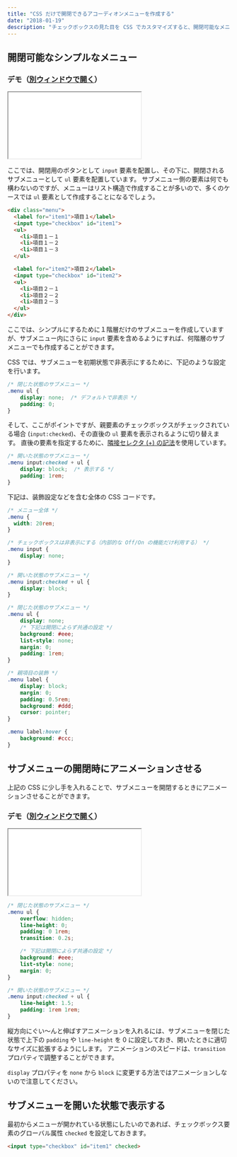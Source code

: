 ```yaml
---
title: "CSS だけで開閉できるアコーディオンメニューを作成する"
date: "2018-01-19"
description: "チェックボックスの見た目を CSS でカスタマイズすると、開閉可能なメニューを HTML と CSS だけで実現することができます。"
---
```


開閉可能なシンプルなメニュー
----

### デモ（<a target="_blank" href="accordion-demo.html">別ウィンドウで開く</a>）

<iframe class="maku-htmlDemo" src="accordion-demo.html"></iframe>


ここでは、開閉用のボタンとして `input` 要素を配置し、その下に、開閉されるサブメニューとして `ul` 要素を配置しています。
サブメニュー側の要素は何でも構わないのですが、メニューはリスト構造で作成することが多いので、多くのケースでは `ul` 要素として作成することになるでしょう。

~~~ html
<div class="menu">
  <label for="item1">項目１</label>
  <input type="checkbox" id="item1">
  <ul>
    <li>項目１－１
    <li>項目１－２
    <li>項目１－３
  </ul>

  <label for="item2">項目２</label>
  <input type="checkbox" id="item2">
  <ul>
    <li>項目２－１
    <li>項目２－２
    <li>項目２－３
  </ul>
</div>
~~~

ここでは、シンプルにするために１階層だけのサブメニューを作成していますが、サブメニュー内にさらに `input` 要素を含めるようにすれば、何階層のサブメニューでも作成することができます。

CSS では、サブメニューを初期状態で非表示にするために、下記のような設定を行います。

~~~ css
/* 閉じた状態のサブメニュー */
.menu ul {
    display: none;  /* デフォルトで非表示 */
    padding: 0;
}
~~~

そして、ここがポイントですが、親要素のチェックボックスがチェックされている場合 (`input:checked`)、その直後の `ul` 要素を表示されるように切り替えます。
直後の要素を指定するために、[隣接セレクタ (+) の記法](../selector/combinator.html)を使用しています。

~~~ css
/* 開いた状態のサブメニュー */
.menu input:checked + ul {
    display: block;  /* 表示する */
    padding: 1rem;
}
~~~

下記は、装飾設定などを含む全体の CSS コードです。

~~~ css
/* メニュー全体 */
.menu {
  width: 20rem;
}

/* チェックボックスは非表示にする（内部的な Off/On の機能だけ利用する） */
.menu input {
    display: none;
}

/* 開いた状態のサブメニュー */
.menu input:checked + ul {
    display: block;
}

/* 閉じた状態のサブメニュー */
.menu ul {
    display: none;
    /* 下記は開閉によらず共通の設定 */
    background: #eee;
    list-style: none;
    margin: 0;
    padding: 1rem;
}

/* 親項目の装飾 */
.menu label {
    display: block;
    margin: 0;
    padding: 0.5rem;
    background: #ddd;
    cursor: pointer;
}

.menu label:hover {
    background: #ccc;
}
~~~


サブメニューの開閉時にアニメーションさせる
----

上記の CSS に少し手を入れることで、サブメニューを開閉するときにアニメーションさせることができます。

### デモ（<a target="_blank" href="accordion-demo2.html">別ウィンドウで開く</a>）

<iframe class="maku-htmlDemo" src="accordion-demo2.html"></iframe>


~~~ css
/* 閉じた状態のサブメニュー */
.menu ul {
    overflow: hidden;
    line-height: 0;
    padding: 0 1rem;
    transition: 0.2s;

    /* 下記は開閉によらず共通の設定 */
    background: #eee;
    list-style: none;
    margin: 0;
}

/* 開いた状態のサブメニュー */
.menu input:checked + ul {
    line-height: 1.5;
    padding: 1rem 1rem;
}
~~~

縦方向にぐい～んと伸ばすアニメーションを入れるには、サブメニューを閉じた状態で上下の `padding` や `line-height` を 0 に設定しておき、開いたときに適切なサイズに拡張するようにします。
アニメーションのスピードは、`transition` プロパティで調整することができます。

`display` プロパティを `none` から `block` に変更する方法ではアニメーションしないので注意してください。


サブメニューを開いた状態で表示する
----

最初からメニューが開かれている状態にしたいのであれば、チェックボックス要素のグローバル属性 `checked` を設定しておきます。

~~~ html
<input type="checkbox" id="item1" checked>
~~~

